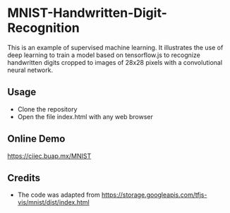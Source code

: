 # MNIST-Handwritten-Digit-Recognition
This is an example of supervised machine learning. It illustrates the use of deep learning to train a model based on tensorflow.js to recognize handwritten digits cropped to images of 28x28 pixels with a convolutional neural network. 

## Usage

- Clone the repository
- Open the file index.html with any web browser


## Online Demo

https://ciiec.buap.mx/MNIST


## Credits

- The code was adapted from https://storage.googleapis.com/tfjs-vis/mnist/dist/index.html


